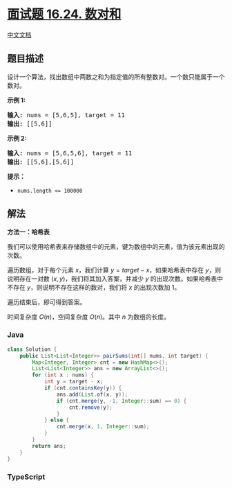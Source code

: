 # [面试题 16.24. 数对和](https://leetcode.cn/problems/pairs-with-sum-lcci)

[中文文档](/lcci/16.24.Pairs%20With%20Sum/README.md)

## 题目描述

<!-- 这里写题目描述 -->

<p>设计一个算法，找出数组中两数之和为指定值的所有整数对。一个数只能属于一个数对。</p>
<p><strong>示例 1:</strong></p>
<pre><strong>输入:</strong> nums = [5,6,5], target = 11
<strong>输出: </strong>[[5,6]]</pre>
<p><strong>示例 2:</strong></p>
<pre><strong>输入:</strong> nums = [5,6,5,6], target = 11
<strong>输出: </strong>[[5,6],[5,6]]</pre>
<p><strong>提示：</strong></p>
<ul>
	<li><code>nums.length &lt;= 100000</code></li>
</ul>

## 解法

**方法一：哈希表**

我们可以使用哈希表来存储数组中的元素，键为数组中的元素，值为该元素出现的次数。

遍历数组，对于每个元素 $x$，我们计算 $y = target - x$，如果哈希表中存在 $y$，则说明存在一对数 $(x, y)$，我们将其加入答案，并减少 $y$ 的出现次数。如果哈希表中不存在 $y$，则说明不存在这样的数对，我们将 $x$ 的出现次数加 $1$。

遍历结束后，即可得到答案。

时间复杂度 $O(n)$，空间复杂度 $O(n)$。其中 $n$ 为数组的长度。

### **Java**

```java
class Solution {
    public List<List<Integer>> pairSums(int[] nums, int target) {
        Map<Integer, Integer> cnt = new HashMap<>();
        List<List<Integer>> ans = new ArrayList<>();
        for (int x : nums) {
            int y = target - x;
            if (cnt.containsKey(y)) {
                ans.add(List.of(x, y));
                if (cnt.merge(y, -1, Integer::sum) == 0) {
                    cnt.remove(y);
                }
            } else {
                cnt.merge(x, 1, Integer::sum);
            }
        }
        return ans;
    }
}
```

### **TypeScript**
